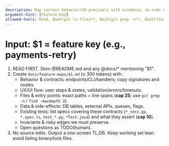 ```yaml
---
description: Map current behavior/UX precisely with evidence; no code edits
argument-hint: [feature-key]
allowed-tools: Read, Bash(git ls-files*), Bash(git grep -n*), Bash(find *)
---
```

# Input: $1 = feature key (e.g., payments-retry)

1) READ FIRST. Skim @README.md and any @docs/* mentioning "$1".
2) Create `docs/feature-maps/$1.md` (≤ 300 tokens) with:
   - Behavior & contracts: endpoints/CLI/handlers; copy signatures and routes.
   - UX/UI flow: user steps & states; validation/errors/timeouts.
   - Files & entry points: exact paths + line spans (**cap 25**; use `git grep -n` / `find -maxdepth 3`).
   - Data & side-effects: DB tables, external APIs, queues, flags.
   - Existing tests: list specs covering these contracts (`*_test.go`, `*.spec.ts`, `test_*.py`, `*Test.java`) and what they assert (**cap 10**).
   - Invariants & risky edges we must preserve.
   - Open questions as TODO(human).
3) No source edits. Output a one-screen TL;DR. Keep working set lean: avoid listing binary/lock files.